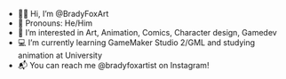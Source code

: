 - 👋🦊 Hi, I’m @BradyFoxArt
- 💙 Pronouns: He/Him
- 👀 I’m interested in Art, Animation, Comics, Character design, Gamedev
- 💻 I’m currently learning GameMaker Studio 2/GML and studying animation at University
- 📬 You can reach me @bradyfoxartist on Instagram! 

<!---
BradyFoxArt/BradyFoxArt is a ✨ special ✨ repository because its `README.md` (this file) appears on your GitHub profile.
You can click the Preview link to take a look at your changes.
--->
